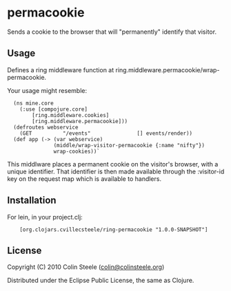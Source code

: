 # permacookie

Sends a cookie to the browser that will "permanently" identify that
visitor.

## Usage

Defines a ring middleware function at
ring.middleware.permacookie/wrap-permacookie.

Your usage might resemble:

      (ns mine.core
        (:use [compojure.core]
            [ring.middleware.cookies]
            [ring.middleware.permacookie]))
      (defroutes webservice
        (GET          "/events"               [] events/render))
      (def app (-> (var webservice)
                   (middle/wrap-visitor-permacookie {:name "nifty"})
                   wrap-cookies))`

This middlware places a permanent cookie on the visitor's browser,
with a unique identifier.  That identifier is then made available
through the :visitor-id key on the request map which is available to
handlers.

## Installation

For lein, in your project.clj:

        [org.clojars.cvillecsteele/ring-permacookie "1.0.0-SNAPSHOT"]

## License

Copyright (C) 2010 Colin Steele (colin@colinsteele.org)

Distributed under the Eclipse Public License, the same as Clojure.
